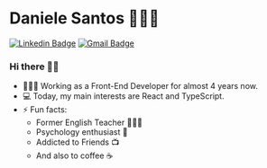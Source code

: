 # Daniele Santos 👩🏻‍💻

[![Linkedin Badge](https://img.shields.io/badge/-LinkedIn-blue?style=flat-square&logo=Linkedin&logoColor=white&link=https://www.linkedin.com/in/alexandre-monteiro-9a03371a5/)](https://www.linkedin.com/in/danielejsantos/)
[![Gmail Badge](https://img.shields.io/badge/-Gmail-c14438?style=flat-square&logo=Gmail&logoColor=white&link=mailto:danijovina@gmail.com)](mailto:danijovina@gmail.com)

### Hi there 👋🏻

- 👩🏻‍💻 Working as a Front-End Developer for almost 4 years now.
- 💻 Today, my main interests are React and TypeScript.
- ⚡ Fun facts:
  - Former English Teacher 👩🏻‍🏫
  - Psychology enthusiast 🧠
  - Addicted to Friends 📺
  - And also to coffee ☕

